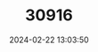 ---
title: "30916"
category: "Varronia wagnerorum"
draft: false
date: 2024-02-22 13:03:50
languages:
  English: ["Luquillo Mountain Manjack", "Wagners' Cordia"]
---